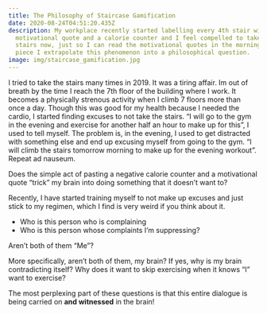```yaml
---
title: The Philosophy of Staircase Gamification
date: 2020-08-24T04:51:20.435Z
description: My workplace recently started labelling every 4th stair with a
  motivational quote and a calorie counter and I feel compelled to take the
  stairs now, just so I can read the motivational quotes in the morning. In this
  piece I extrapolate this phenomenon into a philosophical question.
image: img/staircase_gamification.jpg
---
```

<!--StartFragment-->

I tried to take the stairs many times in 2019. It was a tiring affair. Im out of breath by the time I reach the 7th floor of the building where I work. It becomes a physically strenous activity when I climb 7 floors more than once a day. Though this was good for my health because I needed the cardio, I started finding excuses to not take the stairs. “I will go to the gym in the evening and exercise for another half an hour to make up for this”, I used to tell myself. The problem is, in the evening, I used to get distracted with something else and end up excusing myself from going to the gym. “I will climb the stairs tomorrow morning to make up for the evening workout”. Repeat ad nauseum.

Does the simple act of pasting a negative calorie counter and a motivational quote “trick” my brain into doing something that it doesn’t want to?

Recently, I have started training myself to not make up excuses and just stick to my regimen, which I find is very weird if you think about it.

* Who is this person who is complaining
* Who is this person whose complaints I’m suppressing?

Aren’t both of them “Me”?

More specifically, aren’t both of them, my brain? If yes, why is my brain contradicting itself? Why does it want to skip exercising when it knows “I” want to exercise?

The most perplexing part of these questions is that this entire dialogue is being carried on **and witnessed** in the brain!

<!--EndFragment-->